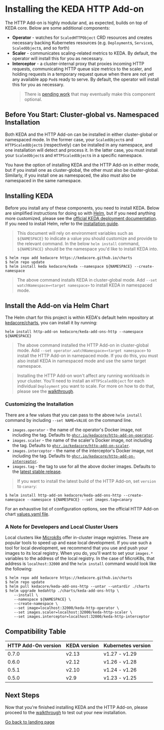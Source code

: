 # Installing the KEDA HTTP Add-on

The HTTP Add-on is highly modular and, as expected, builds on top of KEDA core. Below are some additional components:

- **Operator** - watches for `ScaledHTTPObject` CRD resources and creates necessary backing Kubernetes resources (e.g. `Deployment`s, `Service`s, `ScaledObject`s, and so forth)
- **Scaler** - communicates scaling-related metrics to KEDA. By default, the operator will install this for you as necessary.
- **Interceptor** - a cluster-internal proxy that proxies incoming HTTP requests, communicating HTTP queue size metrics to the scaler, and holding requests in a temporary request queue when there are not yet any available app `Pod`s ready to serve. By default, the operator will install this for you as necessary.
    >There is [pending work](https://github.com/kedacore/http-add-on/issues/354) that may eventually make this component optional.

## Before You Start: Cluster-global vs. Namespaced Installation

Both KEDA and the HTTP Add-on can be installed in either cluster-global or namespaced mode. In the former case, your `ScaledObject`s and `HTTPScaledObject`s (respectively) can be installed in any namespace, and one installation will detect and process it. In the latter case, you must install your `ScaledObject`s and `HTTPScaledObject`s in a specific namespace.

You have the option of installing KEDA and the HTTP Add-on in either mode, but if you install one as cluster-global, the other must also be cluster-global. Similarly, if you install one as namespaced, the also must also be namespaced in the same namespace.
## Installing KEDA

Before you install any of these components, you need to install KEDA. Below are simplified instructions for doing so with [Helm](https://helm.sh), but if you need anything more customized, please see the [official KEDA deployment documentation](https://keda.sh/docs/2.0/deploy/). If you need to install Helm, refer to the [installation guide](https://helm.sh/docs/intro/install/).

>This document will rely on environment variables such as `${NAMESPACE}` to indicate a value you should customize and provide to the relevant command. In the below `helm install` command, `${NAMESPACE}` should be the namespace you'd like to install KEDA into.

```console
$ helm repo add kedacore https://kedacore.github.io/charts
$ helm repo update
$ helm install keda kedacore/keda --namespace ${NAMESPACE} --create-namespace
```

>The above command installs KEDA in cluster-global mode. Add `--set watchNamespace=<target namespace>` to install KEDA in namespaced mode.

## Install the Add-on via Helm Chart

The Helm chart for this project is within KEDA's default helm repository at [kedacore/charts](http://github.com/kedacore/charts), you can install it by running:

```console
helm install http-add-on kedacore/keda-add-ons-http --namespace ${NAMESPACE}
```
>The above command installed the HTTP Add-on in cluster-global mode. Add `--set operator.watchNamespace=<target namespace>` to install the HTTP Add-on in namepaced mode. If you do this, you must also install KEDA in namespaced mode and use the same target namespace.

>Installing the HTTP Add-on won't affect any running workloads in your cluster. You'll need to install an `HTTPScaledObject` for each individual `Deployment` you want to scale. For more on how to do that, please see the [walkthrough](./walkthrough.md).

### Customizing the Installation

There are a few values that you can pass to the above `helm install` command by including `--set NAME=VALUE` on the command line.

- `images.operator` - the name of the operator's Docker image, not including the tag. Defaults to [`ghcr.io/kedacore/http-add-on-operator`](https://github.com/kedacore/http-add-on/pkgs/container/http-add-on-operator).
- `images.scaler` - the name of the scaler's Docker image, not including the tag.  Defaults to [`ghcr.io/kedacore/http-add-on-scaler`](https://github.com/kedacore/http-add-on/pkgs/container/http-add-on-scaler).
- `images.interceptor` - the name of the interceptor's Docker image, not including the tag. Defaults to [`ghcr.io/kedacore/http-add-on-interceptor`](https://github.com/kedacore/http-add-on/pkgs/container/http-add-on-interceptor).
- `images.tag` - the tag to use for all the above docker images. Defaults to the [latest stable release](https://github.com/kedacore/http-add-on/releases).

>If you want to install the latest build of the HTTP Add-on, set `version` to `canary`:

```console
$ helm install http-add-on kedacore/keda-add-ons-http --create-namespace --namespace ${NAMESPACE} --set images.tag=canary
```

For an exhaustive list of configuration options, see the official HTTP Add-on chart [values.yaml file](https://github.com/kedacore/charts/blob/master/http-add-on/values.yaml).

### A Note for Developers and Local Cluster Users

Local clusters like [Microk8s](https://microk8s.io/) offer in-cluster image registries. These are popular tools to speed up and ease local development. If you use such a tool for local development, we recommend that you use and push your images to its local registry. When you do, you'll want to set your `images.*` variables to the address of the local registry. In the case of MicroK8s, that address is `localhost:32000` and the `helm install` command would look like the following:

```console
$ helm repo add kedacore https://kedacore.github.io/charts
$ helm repo update
$ helm pull kedacore/keda-add-ons-http --untar --untardir ./charts
$ helm upgrade kedahttp ./charts/keda-add-ons-http \
    --install \
    --namespace ${NAMESPACE} \
    --create-namespace \
    --set image=localhost:32000/keda-http-operator \
    --set images.scaler=localhost:32000/keda-http-scaler \
    --set images.interceptor=localhost:32000/keda-http-interceptor
```

## Compatibility Table

| HTTP Add-On version | KEDA version | Kubernetes version |
|---------------------|--------------|--------------------|
| 0.7.0               | v2.13        | v1.27 - v1.29      |
| 0.6.0               | v2.12        | v1.26 - v1.28      |
| 0.5.1               | v2.10        | v1.24 - v1.26      |
| 0.5.0               | v2.9         | v1.23 - v1.25      |

## Next Steps

Now that you're finished installing KEDA and the HTTP Add-on, please proceed to the [walkthrough](./walkthrough.md) to test out your new installation.

[Go back to landing page](./)
